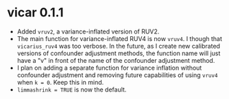# vicar 0.1.1

* Added `vruv2`, a variance-inflated version of RUV2.
* The main function for variance-inflated RUV4 is now `vruv4`. I though that `vicarius_ruv4` was too verbose. In the future, as I create new calibrated versions of confounder adjustment methods, the function name will just have a "v" in front of the name of the confounder adjustment method.
*  I plan on adding a separate function for variance inflation without confounder adjustment and removing future capabilities of using `vruv4` when `k = 0`. Keep this in mind.
* `limmashrink = TRUE` is now the default.
